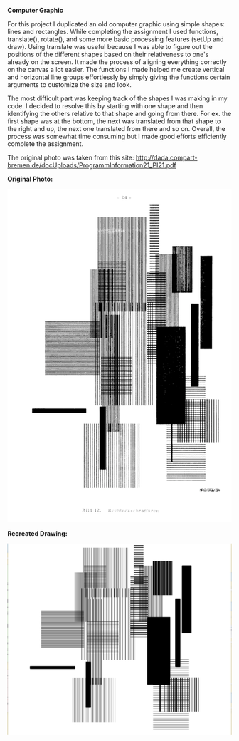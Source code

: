 **Computer Graphic**

For this project I duplicated an old computer graphic using simple shapes: lines and rectangles. While completing the assignment I used functions, translate(), rotate(), and some more basic processing features (setUp and draw). Using translate was useful because I was able to figure out the positions of the different shapes based on their relativeness to one's already on the screen. It made the process of aligning everything correctly on the canvas a lot easier. The functions I made helped me create vertical and horizontal line groups effortlessly by simply giving the functions certain arguments to customize the size and look. 

The most difficult part was keeping track of the shapes I was making in my code. I decided to resolve this by starting with one shape and then identifying the others relative to that shape and going from there. For ex. the first shape was at the bottom, the next was translated from that shape to the right and up, the next one translated from there and so on. Overall, the process was somewhat time consuming but I made good efforts efficiently complete the assignment. 

The original photo was taken from this site: http://dada.compart-bremen.de/docUploads/ProgrammInformation21_PI21.pdf


**Original Photo:**

![](originalPhoto.png)

**Recreated Drawing:**

![](recreatedPhoto.png)


